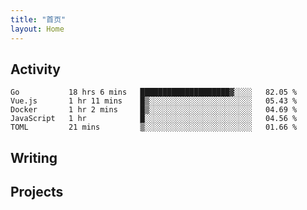 ```yaml
---
title: "首页"
layout: Home
---
```


## Activity
<!--START_SECTION:waka-->
```text
Go           18 hrs 6 mins   ████████████████████▓░░░░   82.05 % 
Vue.js       1 hr 11 mins    █▒░░░░░░░░░░░░░░░░░░░░░░░   05.43 % 
Docker       1 hr 2 mins     █▒░░░░░░░░░░░░░░░░░░░░░░░   04.69 % 
JavaScript   1 hr            █░░░░░░░░░░░░░░░░░░░░░░░░   04.56 % 
TOML         21 mins         ▒░░░░░░░░░░░░░░░░░░░░░░░░   01.66 % 
```
<!--END_SECTION:waka-->

## Writing
<PindedPosts />

## Projects
<Projects />
